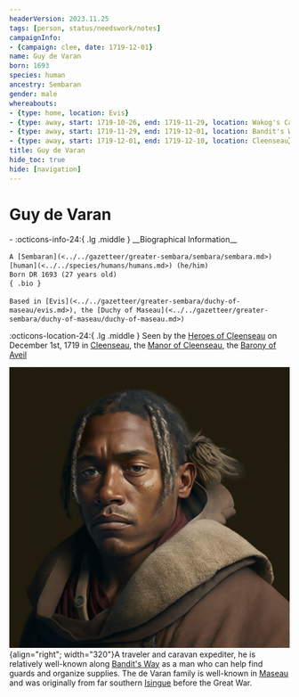 ```yaml
---
headerVersion: 2023.11.25
tags: [person, status/needswork/notes]
campaignInfo:
- {campaign: clee, date: 1719-12-01}
name: Guy de Varan
born: 1693
species: human
ancestry: Sembaran
gender: male
whereabouts:
- {type: home, location: Evis}
- {type: away, start: 1719-10-26, end: 1719-11-29, location: Wakog's Camp}
- {type: away, start: 1719-11-29, end: 1719-12-01, location: Bandit's Way}
- {type: away, start: 1719-12-01, end: 1719-12-10, location: Cleenseau}
title: Guy de Varan
hide_toc: true
hide: [navigation]
---
```

# Guy de Varan
<div class="grid cards ext-narrow-margin ext-one-column" markdown>
- :octicons-info-24:{ .lg .middle } __Biographical Information__

    A [Sembaran](<../../gazetteer/greater-sembara/sembara/sembara.md>) [human](<../../species/humans/humans.md>) (he/him)  
    Born DR 1693 (27 years old)  
    { .bio }

    Based in [Evis](<../../gazetteer/greater-sembara/duchy-of-maseau/evis.md>), the [Duchy of Maseau](<../../gazetteer/greater-sembara/duchy-of-maseau/duchy-of-maseau.md>)
</div>



:octicons-location-24:{ .lg .middle } Seen by the [Heroes of Cleenseau](<../pcs/cleenseau/heroes-of-cleenseau.md>) on December 1st, 1719 in [Cleenseau](<../../gazetteer/greater-sembara/sembara/barony-of-aveil/cleenseau-region/cleenseau/cleenseau.md>), the [Manor of Cleenseau](<../../gazetteer/greater-sembara/sembara/barony-of-aveil/cleenseau-region/manor-of-cleenseau.md>), the [Barony of Aveil](<../../gazetteer/greater-sembara/sembara/barony-of-aveil/barony-of-aveil.md>)  


![Guy De Varan Maseau](../../assets/guy-de-varan-maseau.png){align="right"; width="320"}A traveler and caravan expediter, he is relatively well-known along [Bandit's Way](<../../gazetteer/greater-sembara/roads/bandit-s-way.md>) as a man who can help find guards and organize supplies. The de Varan family is well-known in [Maseau](<../../gazetteer/greater-sembara/duchy-of-maseau/duchy-of-maseau.md>) and was originally from far southern [Isingue](<../../gazetteer/istaros-watershed/isingue.md>) before the Great War. 

